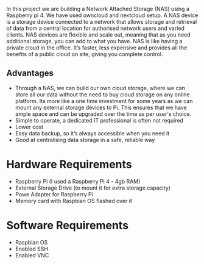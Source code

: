 

In this project we are building a Network Attached Storage (NAS) using a Raspberry pi 4. We have used owncloud and nextcloud setup. A NAS device is a storage device connected to a network that allows storage and retrieval of data from a central location for authorised network users and varied clients. NAS devices are flexible and scale out, meaning that as you need additional storage, you can add to what you have. NAS is like having a private cloud in the office. It’s faster, less expensive and provides all the benefits of a public cloud on site, giving you complete control.

## Advantages

- Through a NAS, we can build our own cloud storage, where we can store all our data without the need to buy cloud storage on any online platform. Its more like a one time investment for some years as we can mount any external storage devices to Pi. This ensures that we have ample space and can be upgraded over the time as per user's choice.
- Simple to operate, a dedicated IT professional is often not required
- Lower cost
- Easy data backup, so it’s always accessible when you need it
- Good at centralising data storage in a safe, reliable way

# Hardware Requirements

- Raspberry Pi (I used a Raspberry Pi 4 - 4gb RAM)
- External Storage Drive (to mount it for extra storage capacity)
- Powe Adapter for Raspberry Pi
- Memory card with Raspbian OS flashed over it

# Software Requirements

- Raspbian OS
- Enabled SSH
- Enabled VNC
